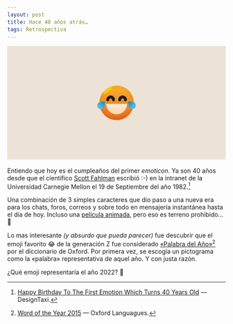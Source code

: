 ```yaml
---
layout: post
title: Hace 40 años atrás… 
tags: Retrospectiva
---
```

![Emoji](/public/images/posts/post_smiley_hero_2x.png)

Entiendo que hoy es el cumpleaños del primer _emoticon._ Ya son 40 años desde que el científico [Scott Fahlman](https://es.wikipedia.org/wiki/Scott_Fahlman) escribió :-) en la intranet de la Universidad Carnegie Mellon el 19 de Septiembre del año 1982.[^fn-history]

Una combinación de 3 simples caracteres que dio paso a una nueva era para los chats, foros, correos y sobre todo en mensajería instantánea hasta el día de hoy. Incluso una [película animada](https://es.wikipedia.org/wiki/Emoji:_la_pel%C3%ADcula), pero eso es terreno prohibido… 💩

Lo mas interesante _(y absurdo que pueda parecer)_ fue descubrir que el emoji favorito 😂 de la generación Z fue considerado [«Palabra del Año»](https://languages.oup.com/word-of-the-year/2015/)[^fn-word] por el diccionario de Oxford. Por primera vez, se escogía un pictograma como la «palabra» representativa de aquel año. Y con justa razón.

¿Qué emoji representaría el año 2022? 👀

[^fn-history]: [Happy Birthday To The First Emotion Which Turns 40 Years Old](https://designtaxi.com/news/420439/Happy-Birthday-To-The-First-Emoticon-Which-Turns-40-Years-Old/)  — DesignTaxi.
[^fn-word]: [Word of the Year 2015](https://languages.oup.com/word-of-the-year/2015/) — Oxford Languagues.